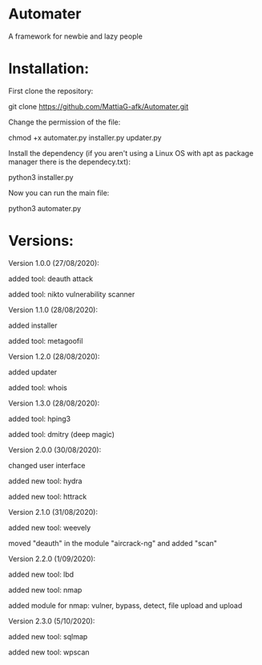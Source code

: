 # Automater
A framework for newbie and lazy people

# Installation:

First clone the repository:

git clone https://github.com/MattiaG-afk/Automater.git

Change the permission of the file:

chmod +x automater.py installer.py updater.py

Install the dependency (if you aren't using a Linux OS with apt as package manager there is the dependecy.txt):

python3 installer.py

Now you can run the main file:

python3 automater.py

# Versions:

Version 1.0.0 (27/08/2020):

  added tool: deauth attack
  
  added tool: nikto vulnerability scanner

Version 1.1.0 (28/08/2020):

  added installer
  
  added tool: metagoofil 
  
Version 1.2.0 (28/08/2020):

  added updater
  
  added tool: whois

Version 1.3.0 (28/08/2020):

  added tool: hping3
  
  added tool: dmitry (deep magic)
  
Version 2.0.0 (30/08/2020):

  changed user interface
  
  added new tool: hydra
  
  added new tool: httrack
  
Version 2.1.0 (31/08/2020):
  
  added new tool: weevely
  
  moved "deauth" in the module "aircrack-ng" and added "scan"

Version 2.2.0 (1/09/2020):
  
  added new tool: lbd
  
  added new tool: nmap
  
  added module for nmap: vulner, bypass, detect, file upload and upload

Version 2.3.0 (5/10/2020):

  added new tool: sqlmap
  
  added new tool: wpscan
